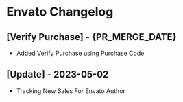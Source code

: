 # Envato Changelog
## [Verify Purchase] - {PR_MERGE_DATE}

- Added Verify Purchase using Purchase Code

## [Update] - 2023-05-02

- Tracking New Sales For Envato Author
